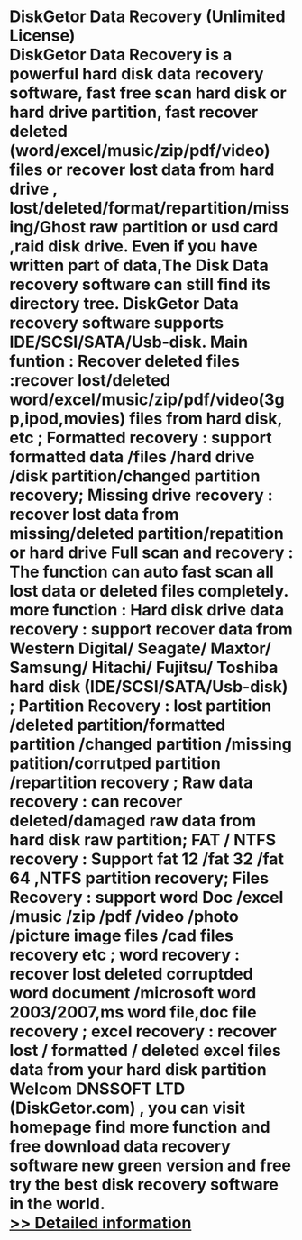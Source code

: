 # DiskGetor Data Recovery (Unlimited License)<br />DiskGetor Data Recovery is a powerful hard disk data recovery software, fast free scan hard disk or hard drive partition, fast recover deleted (word/excel/music/zip/pdf/video) files or recover lost data from hard drive , lost/deleted/format/repartition/missing/Ghost raw partition or usd card ,raid disk drive. Even if you have written part of data,The Disk Data recovery software can still find its directory tree. DiskGetor Data recovery software supports IDE/SCSI/SATA/Usb-disk. Main funtion : Recover deleted files :recover lost/deleted word/excel/music/zip/pdf/video(3gp,ipod,movies) files from hard disk, etc ; Formatted recovery : support formatted data /files /hard drive /disk partition/changed partition recovery; Missing drive recovery : recover lost data from missing/deleted partition/repatition or hard drive Full scan and recovery : The function can auto fast scan all lost data or deleted files completely. more function : Hard disk drive data recovery : support recover data from Western Digital/ Seagate/ Maxtor/ Samsung/ Hitachi/ Fujitsu/ Toshiba hard disk (IDE/SCSI/SATA/Usb-disk) ; Partition Recovery : lost partition /deleted partition/formatted partition /changed partition /missing patition/corrutped partition /repartition recovery ; Raw data recovery : can recover deleted/damaged raw data from hard disk raw partition; FAT / NTFS recovery : Support fat 12 /fat 32 /fat 64 ,NTFS partition recovery; Files Recovery : support word Doc /excel /music /zip /pdf /video /photo /picture image files /cad files recovery etc ; word recovery : recover lost deleted corruptded word document /microsoft word 2003/2007,ms word file,doc file recovery ; excel recovery : recover lost / formatted / deleted excel files data from your hard disk partition Welcom DNSSOFT LTD (DiskGetor.com) , you can visit homepage find more function and free download data recovery software new green version and free try the best disk recovery software in the world.<br />[>> Detailed information](https://secure.shareit.com/shareit/product.html?productid=300456253&affiliateid=200057808)